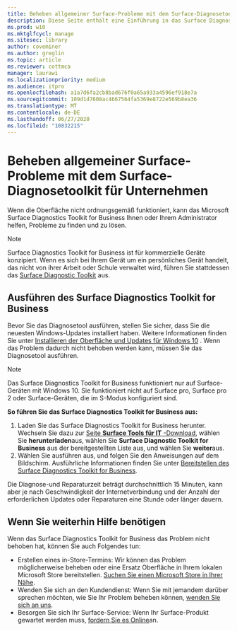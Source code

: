```yaml
---
title: Beheben allgemeiner Surface-Probleme mit dem Surface-Diagnosetoolkit für Unternehmen
description: Diese Seite enthält eine Einführung in das Surface Diagnostics Toolkit for Business für die Verwendung in kommerziellen Umgebungen.
ms.prod: w10
ms.mktglfcycl: manage
ms.sitesec: library
author: coveminer
ms.author: greglin
ms.topic: article
ms.reviewer: cottmca
manager: laurawi
ms.localizationpriority: medium
ms.audience: itpro
ms.openlocfilehash: a1a7d6fa2cb8bad676f0a65a933a4596ef918e7a
ms.sourcegitcommit: 109d1d7608ac4667564fa5369e8722e569b8ea36
ms.translationtype: MT
ms.contentlocale: de-DE
ms.lasthandoff: 06/27/2020
ms.locfileid: "10832215"
---
```

# Beheben allgemeiner Surface-Probleme mit dem Surface-Diagnosetoolkit für Unternehmen

Wenn die Oberfläche nicht ordnungsgemäß funktioniert, kann das Microsoft Surface Diagnostics Toolkit for Business Ihnen oder Ihrem Administrator helfen, Probleme zu finden und zu lösen.

> [!NOTE]
> Surface Diagnostics Toolkit for Business ist für kommerzielle Geräte konzipiert. Wenn es sich bei Ihrem Gerät um ein persönliches Gerät handelt, das nicht von ihrer Arbeit oder Schule verwaltet wird, führen Sie stattdessen das [Surface Diagnostic Toolkit](https://support.microsoft.com/en-us/help/4037239/surface-fix-common-surface-problems-using-surface-diagnostic-toolkit) aus.

## Ausführen des Surface Diagnostics Toolkit for Business

Bevor Sie das Diagnosetool ausführen, stellen Sie sicher, dass Sie die neuesten Windows-Updates installiert haben. Weitere Informationen finden Sie unter [Installieren der Oberfläche und Updates für Windows 10](https://support.microsoft.com/en-us/help/4023505/surface-install-surface-and-windows-updates) . Wenn das Problem dadurch nicht behoben werden kann, müssen Sie das Diagnosetool ausführen.

> [!NOTE]
> Das Surface Diagnostics Toolkit for Business funktioniert nur auf Surface-Geräten mit Windows 10. Sie funktioniert nicht auf Surface pro, Surface pro 2 oder Surface-Geräten, die im S-Modus konfiguriert sind.

**So führen Sie das Surface Diagnostics Toolkit for Business aus:**

1. Laden Sie das Surface Diagnostics Toolkit for Business herunter. Wechseln Sie dazu zur [Seite **Surface Tools für IT** -Download](https://www.microsoft.com/download/details.aspx?id=46703), wählen Sie **herunterladen**aus, wählen Sie **Surface Diagnostic Toolkit for Business** aus der bereitgestellten Liste aus, und wählen Sie **weiter**aus.
2. Wählen Sie ausführen aus, und folgen Sie den Anweisungen auf dem Bildschirm. Ausführliche Informationen finden Sie unter [Bereitstellen des Surface Diagnostics Toolkit for Business](https://docs.microsoft.com/surface/surface-diagnostic-toolkit-business).

Die Diagnose-und Reparaturzeit beträgt durchschnittlich 15 Minuten, kann aber je nach Geschwindigkeit der Internetverbindung und der Anzahl der erforderlichen Updates oder Reparaturen eine Stunde oder länger dauern. 

## Wenn Sie weiterhin Hilfe benötigen

Wenn das Surface Diagnostics Toolkit for Business das Problem nicht behoben hat, können Sie auch Folgendes tun:

- Erstellen eines in-Store-Termins: Wir können das Problem möglicherweise beheben oder eine Ersatz Oberfläche in Ihrem lokalen Microsoft Store bereitstellen. [Suchen Sie einen Microsoft Store in Ihrer Nähe](https://www.microsoft.com/store/locations/find-a-store?WT.mc_id=MSC_Solutions_en_us_scheduleappt).
- Wenden Sie sich an den Kundendienst: Wenn Sie mit jemandem darüber sprechen möchten, wie Sie Ihr Problem beheben können, [wenden Sie sich an uns](https://support.microsoft.com/en-us/help/4037645/contact-surface-warranty-and-software-support-for-business).
- Besorgen Sie sich Ihr Surface-Service: Wenn Ihr Surface-Produkt gewartet werden muss, [fordern Sie es Online](https://mybusinessservice.surface.com/)an. 
